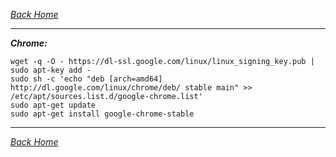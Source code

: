 _*[Back Home](https://bluefalconjun.github.io)*_  
***  
_**Chrome:**_  

    wget -q -O - https://dl-ssl.google.com/linux/linux_signing_key.pub | sudo apt-key add - 
    sudo sh -c 'echo "deb [arch=amd64] http://dl.google.com/linux/chrome/deb/ stable main" >> /etc/apt/sources.list.d/google-chrome.list'
    sudo apt-get update 
    sudo apt-get install google-chrome-stable

***  
_*[Back Home](https://bluefalconjun.github.io)*_  
